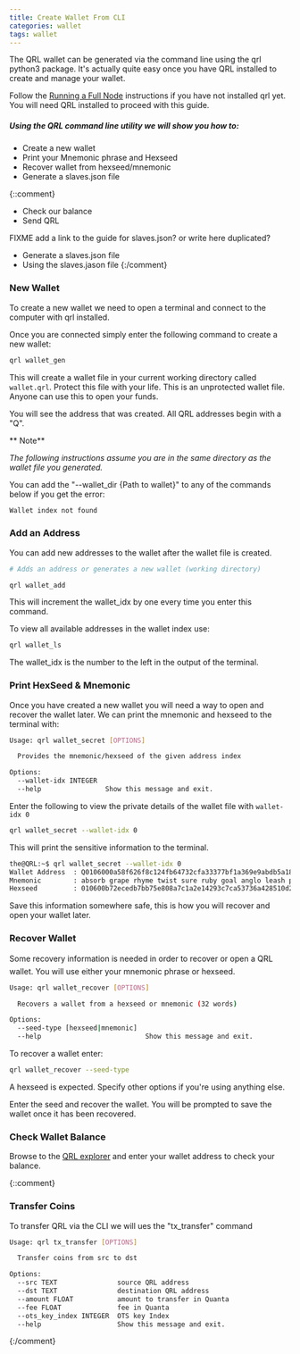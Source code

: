```yaml
---
title: Create Wallet From CLI
categories: wallet
tags: wallet
---
```


The QRL wallet can be generated via the command line using the qrl python3 package. It's actually quite easy once you have QRL installed to create and manage your wallet. 

Follow the [Running a Full Node](/mining/full-node) instructions if you have not installed qrl yet. You will need QRL installed to proceed with this guide.

##### Using the QRL command line utility we will show you how to:
* Create a new wallet 
* Print your Mnemonic phrase and Hexseed
* Recover wallet from hexseed/mnemonic
* Generate a slaves.json file

{::comment}


* Check our balance
* Send QRL 

FIXME add a link to the guide for slaves.json? or write here duplicated?

* Generate a slaves.json file 
* Using the slaves.jason file
{:/comment}

### New Wallet

To create a new wallet we need to open a terminal and connect to the computer with qrl installed. 


Once you are connected simply enter the following command to create a new wallet:

```bash
qrl wallet_gen
```

This will create a wallet file in your current working directory called `wallet.qrl`. Protect this file with your life. This is an unprotected wallet file. Anyone can use this to open your funds.

 You will see the address that was created. All QRL addresses begin with a "Q".

** Note**
 
 *The following instructions assume you are in the same directory as the wallet file you generated.* 

 You can add the "--wallet_dir {Path to wallet}" to any of the commands below if you get the error:

```bash
Wallet index not found
```


### Add an Address

You can add new addresses to the wallet after the wallet file is created.


```bash
# Adds an address or generates a new wallet (working directory)

qrl wallet_add
```

This will increment the wallet_idx by one every time you enter this command. 

To view all available addresses in the wallet index use:

```bash
qrl wallet_ls
```


The wallet_idx is the number to the left in the output of the terminal.


### Print HexSeed & Mnemonic 

Once you have created a new wallet you will need a way to open and recover the wallet later. We can print the mnemonic and hexseed to the terminal with:

```bash
Usage: qrl wallet_secret [OPTIONS]

  Provides the mnemonic/hexseed of the given address index

Options:
  --wallet-idx INTEGER
  --help                Show this message and exit.
```

Enter the following to view the private details of the wallet file with `wallet-idx 0`

```bash
qrl wallet_secret --wallet-idx 0
``` 

This will print the sensitive information to the terminal.
```bash
the@QRL:~$ qrl wallet_secret --wallet-idx 0
Wallet Address  : Q0106000a58f626f8c124fb64732cfa33377bf1a369e9abdb5a18177a93e78d3fb1e34b2dbf93e8
Mnemonic        : absorb grape rhyme twist sure ruby goal anglo leash piano beet naval legend fluent damage dust fish spot tissue youth pence binary calmly pose mortal even imply differ choux envoy joke sour pitch adverb
Hexseed         : 010600b72ecedb7bb75e808a7c1a2e14293c7ca53736a428510d2fe60ff3a1716e22ba8e8fc4946ea3c8299479749d08a4b031
```

Save this information somewhere safe, this is how you will recover and open your wallet later.


### Recover Wallet

Some recovery information is needed in order to recover or open a QRL wallet. You will use either your mnemonic phrase or hexseed.

```bash
Usage: qrl wallet_recover [OPTIONS]

  Recovers a wallet from a hexseed or mnemonic (32 words)

Options:
  --seed-type [hexseed|mnemonic]
  --help                          Show this message and exit.
```

To recover a wallet enter:

```bash
qrl wallet_recover --seed-type 
```

A hexseed is expected. Specify other options if you're using anything else.

Enter the seed and recover the wallet. You will be prompted to save the wallet once it has been recovered.


### Check Wallet Balance


Browse to the [QRL explorer](https://explorer.theqrl.org) and enter your wallet address to check your balance.


{::comment}

### Transfer Coins

To transfer QRL via the CLI we will ues the "tx_transfer" command

```bash
Usage: qrl tx_transfer [OPTIONS]

  Transfer coins from src to dst

Options:
  --src TEXT               source QRL address
  --dst TEXT               destination QRL address
  --amount FLOAT           amount to transfer in Quanta
  --fee FLOAT              fee in Quanta
  --ots_key_index INTEGER  OTS key Index
  --help                   Show this message and exit.
```


{:/comment}

